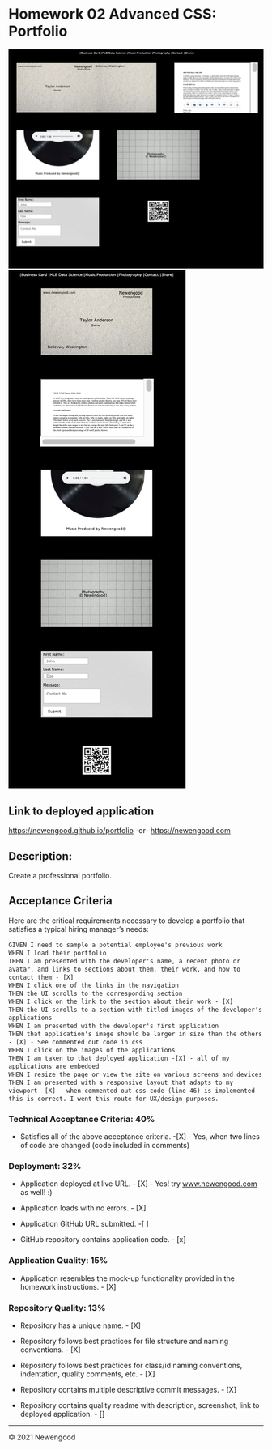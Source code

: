 # Homework 02 Advanced CSS: Portfolio

![Screenshot of grader friendly version](./docs/images/screenshot02.png)
![Screenshot of UX version (deployed)](./docs/images/screenshot01.png)

## Link to deployed application

https://newengood.github.io/portfolio
-or-
https://newengood.com

## Description: 

Create a professional portfolio.

## Acceptance Criteria

Here are the critical requirements necessary to develop a portfolio that satisfies a typical hiring manager’s needs:

```
GIVEN I need to sample a potential employee's previous work
WHEN I load their portfolio
THEN I am presented with the developer's name, a recent photo or avatar, and links to sections about them, their work, and how to contact them - [X]
WHEN I click one of the links in the navigation
THEN the UI scrolls to the corresponding section
WHEN I click on the link to the section about their work - [X]
THEN the UI scrolls to a section with titled images of the developer's applications
WHEN I am presented with the developer's first application
THEN that application's image should be larger in size than the others - [X] - See commented out code in css
WHEN I click on the images of the applications
THEN I am taken to that deployed application -[X] - all of my applications are embedded
WHEN I resize the page or view the site on various screens and devices
THEN I am presented with a responsive layout that adapts to my viewport -[X] - when commented out css code (line 46) is implemented this is correct. I went this route for UX/design purposes. 
```

### Technical Acceptance Criteria: 40%

* Satisfies all of the above acceptance criteria. -[X] - Yes, when two lines of code are changed (code included in comments)

### Deployment: 32%

* Application deployed at live URL. - [X] - Yes! try www.newengood.com as well! :)

* Application loads with no errors. - [X]

* Application GitHub URL submitted. -[ ]

* GitHub repository contains application code. - [x]

### Application Quality: 15%

* Application resembles the mock-up functionality provided in the homework instructions. - [X]

### Repository Quality: 13%

* Repository has a unique name. - [X]

* Repository follows best practices for file structure and naming conventions. - [X]

* Repository follows best practices for class/id naming conventions, indentation, quality comments, etc. - [X]

* Repository contains multiple descriptive commit messages. - [X]

* Repository contains quality readme with description, screenshot, link to deployed application. - []

- - -
© 2021 Newengood
